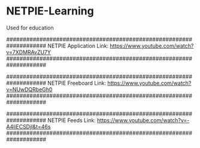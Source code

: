 # NETPIE-Learning
Used for education

####################################################################
NETPIE Application Link: https://www.youtube.com/watch?v=7XDMRAvZU7Y
####################################################################

####################################################################
NETPIE Freeboard Link: https://www.youtube.com/watch?v=NUwDQRbeGh0
####################################################################

####################################################################
NETPIE Feeds Link: https://www.youtube.com/watch?v=-A4liECSDjI&t=46s
####################################################################
